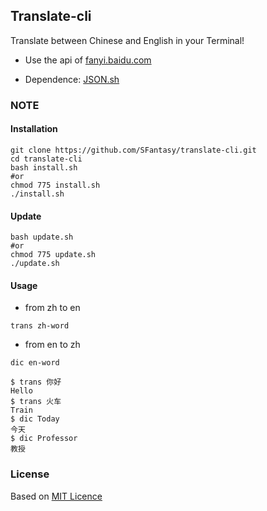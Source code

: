 Translate-cli
---

Translate between Chinese and English in your Terminal!

- Use the api of [fanyi.baidu.com](http://fanyi.baidu.com)

- Dependence: [JSON.sh](https://github.com/dominictarr/JSON.sh)

### NOTE

#### Installation

    git clone https://github.com/SFantasy/translate-cli.git
	cd translate-cli
	bash install.sh
	#or
	chmod 775 install.sh
	./install.sh
	
#### Update

    bash update.sh
	#or
	chmod 775 update.sh
	./update.sh
	
#### Usage

* from zh to en

`trans zh-word`

* from en to zh

`dic en-word`

    $ trans 你好
	Hello
	$ trans 火车
	Train
	$ dic Today
	今天
	$ dic Professor
	教授
	
### License

Based on [MIT Licence](http://en.wikipedia.org/wiki/MIT_License)
